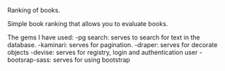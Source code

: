Ranking of books.

Simple book ranking that allows you to evaluate books.

The gems I have used:
-pg search:  serves to search for text in the database.
-kaminari: serves for pagination.
-draper: serves for decorate objects
-devise: serves for registry, login and authentication user
-bootsrap-sass: serves for using bootstrap
